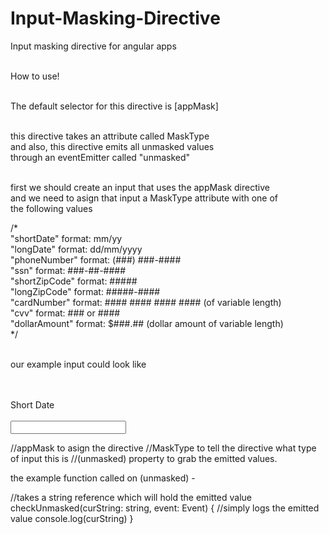 # Input-Masking-Directive
Input masking directive for angular apps<br/><br/>

How to use!<br/><br/>

The default selector for this directive is [appMask] <br/><br/>

this directive takes an attribute called MaskType <br/>
and also, this directive emits all unmasked values <br/>
through an eventEmitter called "unmasked" <br/><br/>

first we should create an input that uses the appMask directive <br/>
and we need to asign that input a MaskType attribute with one of <br/>
the following values <br/>

/* <br/>
 "shortDate"      format: mm/yy  <br/>
 "longDate"       format: dd/mm/yyyy <br/>
 "phoneNumber"    format: (###) ###-#### <br/>
 "ssn"            format: ###-##-#### <br/>
 "shortZipCode"   format: ##### <br/>
 "longZipCode"    format: #####-#### <br/>
 "cardNumber"     format: #### #### #### #### (of variable length) <br/>
 "cvv"            format: ### or #### <br/>
 "dollarAmount"   format: $###.## (dollar amount of variable length) <br/>
*/<br/><br/>

our example input could look like <br/>

<!--snippet from my-component.html--> <br/>
<div class="ShortDate"> <br/>
    <label for="ShortDate">Short Date</label> <br/>
    <br />
    <input appMask MaskType="shortDate" formControlName="ShortDate" (unmasked)="checkUnmasked($event)">
</div>

 //appMask to asign the directive
 //MaskType to tell the directive what type of input this is
 //(unmasked) property to grab the emitted values.  
 
 the example function called on (unmasked) -
 
 <!--snippet from my-component.ts-->
 //takes a string reference which will hold the emitted value
 checkUnmasked(curString: string, event: Event) {
    //simply logs the emitted value
    console.log(curString)
  }
